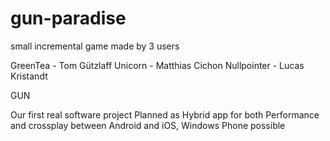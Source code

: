 # gun-paradise
small incremental game made by 3 users

GreenTea - Tom Gützlaff
Unicorn - Matthias Cichon
Nullpointer - Lucas Kristandt

GUN

Our first real software project
Planned as Hybrid app for both Performance and crossplay between Android and iOS, Windows Phone possible    
